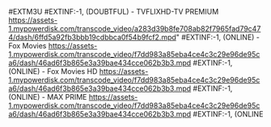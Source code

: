 #EXTM3U
#EXTINF:-1, (DOUBTFUL) - TVFLIXHD-TV PREMIUM
https://assets-1.mypowerdisk.com/transcode_video/a283d39b8fe708ab82f7965fad79c474/dash/6ffd5a92fb3bbb19cdbbca0f54b9fcf2.mpd"
#EXTINF:-1, (ONLINE) - Fox Movies
https://assets-1.mypowerdisk.com/transcode_video/f7dd983a85eba4ce4c3c29e96de95ca6/dash/46ad6f3b865e3a39bae434cce062b3b3.mpd
#EXTINF:-1, (ONLINE) - Fox Movies HD
https://assets-1.mypowerdisk.com/transcode_video/f7dd983a85eba4ce4c3c29e96de95ca6/dash/46ad6f3b865e3a39bae434cce062b3b3.mpd
#EXTINF:-1, (ONLINE) - MAX PRIME
https://assets-1.mypowerdisk.com/transcode_video/f7dd983a85eba4ce4c3c29e96de95ca6/dash/46ad6f3b865e3a39bae434cce062b3b3.mpd
#EXTINF:-1, (ONLINE
